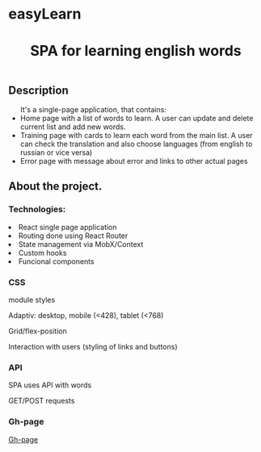 # easyLearn

<h1 align="center">SPA for learning english words</h1>
  
<img src="">

## Description

<ul>It's a single-page application, that contains:
  <li>Home page with a list of words to learn. A user can update and delete current list and add new words.</li>
  <li>Training page with cards to learn each word from the main list. A user can check the translation and also choose languages (from english to russian or vice versa)</li>
  <li>Error page with message about error and links to other actual pages</li></ul>

## About the project.

### Technologies:
<li>React single page application</li>
<li>Routing done using React Router</li>
<li>State management via MobX/Context</li>
<li>Custom hooks</li>
<li>Funcional components</li>

### CSS

<p>module styles</p>
<p>Adaptiv: desktop, mobile (<428), tablet (<768)</p>
<p>Grid/flex-position</p>
<p>Interaction with users (styling of links and buttons)</p>

### API

<p>SPA uses API with words</p>
<p>GET/POST requests</p>

### Gh-page

<a href='https://eeromanova.github.io/easyLearn/'>Gh-page</a>
